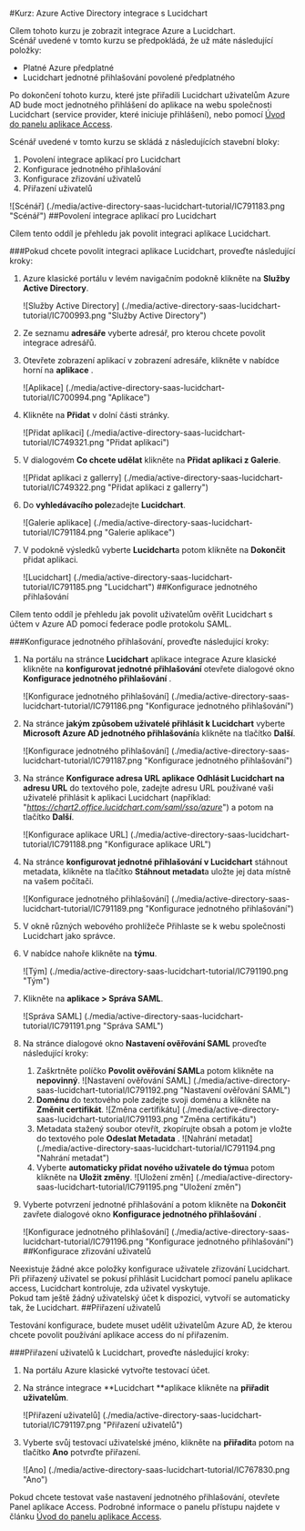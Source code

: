 <properties 
    pageTitle="Kurz: Azure Active Directory integrace s Lucidchart | Microsoft Azure" 
    description="Naučte se používat Lucidchart s Azure Active Directory povolit jednotné přihlašování, automatizované zřizování a další!" 
    services="active-directory" 
    authors="jeevansd"  
    documentationCenter="na" 
    manager="femila"/>
<tags 
    ms.service="active-directory" 
    ms.devlang="na" 
    ms.topic="article" 
    ms.tgt_pltfrm="na" 
    ms.workload="identity" 
    ms.date="09/29/2016" 
    ms.author="jeedes" />

#<a name="tutorial-azure-active-directory-integration-with-lucidchart"></a>Kurz: Azure Active Directory integrace s Lucidchart
  
Cílem tohoto kurzu je zobrazit integrace Azure a Lucidchart.  
Scénář uvedené v tomto kurzu se předpokládá, že už máte následující položky:

-   Platné Azure předplatné
-   Lucidchart jednotné přihlašování povolené předplatného
  
Po dokončení tohoto kurzu, které jste přiřadili Lucidchart uživatelům Azure AD bude moct jednotného přihlášení do aplikace na webu společnosti Lucidchart (service provider, které iniciuje přihlášení), nebo pomocí [Úvod do panelu aplikace Access](active-directory-saas-access-panel-introduction.md).
  
Scénář uvedené v tomto kurzu se skládá z následujících stavební bloky:

1.  Povolení integrace aplikací pro Lucidchart
2.  Konfigurace jednotného přihlašování
3.  Konfigurace zřizování uživatelů
4.  Přiřazení uživatelů

![Scénář] (./media/active-directory-saas-lucidchart-tutorial/IC791183.png "Scénář")
##<a name="enabling-the-application-integration-for-lucidchart"></a>Povolení integrace aplikací pro Lucidchart
  
Cílem tento oddíl je přehledu jak povolit integraci aplikace Lucidchart.

###<a name="to-enable-the-application-integration-for-lucidchart-perform-the-following-steps"></a>Pokud chcete povolit integraci aplikace Lucidchart, proveďte následující kroky:

1.  Azure klasické portálu v levém navigačním podokně klikněte na **Služby Active Directory**.

    ![Služby Active Directory] (./media/active-directory-saas-lucidchart-tutorial/IC700993.png "Služby Active Directory")

2.  Ze seznamu **adresáře** vyberte adresář, pro kterou chcete povolit integrace adresářů.

3.  Otevřete zobrazení aplikací v zobrazení adresáře, klikněte v nabídce horní na **aplikace** .

    ![Aplikace] (./media/active-directory-saas-lucidchart-tutorial/IC700994.png "Aplikace")

4.  Klikněte na **Přidat** v dolní části stránky.

    ![Přidat aplikaci] (./media/active-directory-saas-lucidchart-tutorial/IC749321.png "Přidat aplikaci")

5.  V dialogovém **Co chcete udělat** klikněte na **Přidat aplikaci z Galerie**.

    ![Přidat aplikaci z gallerry] (./media/active-directory-saas-lucidchart-tutorial/IC749322.png "Přidat aplikaci z gallerry")

6.  Do **vyhledávacího pole**zadejte **Lucidchart**.

    ![Galerie aplikace] (./media/active-directory-saas-lucidchart-tutorial/IC791184.png "Galerie aplikace")

7.  V podokně výsledků vyberte **Lucidchart**a potom klikněte na **Dokončit** přidat aplikaci.

    ![Lucidchart] (./media/active-directory-saas-lucidchart-tutorial/IC791185.png "Lucidchart")
##<a name="configuring-single-sign-on"></a>Konfigurace jednotného přihlašování
  
Cílem tento oddíl je přehledu jak povolit uživatelům ověřit Lucidchart s účtem v Azure AD pomocí federace podle protokolu SAML.

###<a name="to-configure-single-sign-on-perform-the-following-steps"></a>Konfigurace jednotného přihlašování, proveďte následující kroky:

1.  Na portálu na stránce **Lucidchart** aplikace integrace Azure klasické klikněte na **konfigurovat jednotné přihlašování** otevřete dialogové okno **Konfigurace jednotného přihlašování** .

    ![Konfigurace jednotného přihlašování] (./media/active-directory-saas-lucidchart-tutorial/IC791186.png "Konfigurace jednotného přihlašování")

2.  Na stránce **jakým způsobem uživatelé přihlásit k Lucidchart** vyberte **Microsoft Azure AD jednotného přihlašování**a klikněte na tlačítko **Další**.

    ![Konfigurace jednotného přihlašování] (./media/active-directory-saas-lucidchart-tutorial/IC791187.png "Konfigurace jednotného přihlašování")

3.  Na stránce **Konfigurace adresa URL aplikace** **Odhlásit Lucidchart na adresu URL** do textového pole, zadejte adresu URL používané vaši uživatelé přihlásit k aplikaci Lucidchart (například: "*https://chart2.office.lucidchart.com/saml/sso/azure*") a potom na tlačítko **Další**.

    ![Konfigurace aplikace URL] (./media/active-directory-saas-lucidchart-tutorial/IC791188.png "Konfigurace aplikace URL")

4.  Na stránce **konfigurovat jednotné přihlašování v Lucidchart** stáhnout metadata, klikněte na tlačítko **Stáhnout metadat**a uložte jej data místně na vašem počítači.

    ![Konfigurace jednotného přihlašování] (./media/active-directory-saas-lucidchart-tutorial/IC791189.png "Konfigurace jednotného přihlašování")

5.  V okně různých webového prohlížeče Přihlaste se k webu společnosti Lucidchart jako správce.

6.  V nabídce nahoře klikněte na **týmu**.

    ![Tým] (./media/active-directory-saas-lucidchart-tutorial/IC791190.png "Tým")

7.  Klikněte na **aplikace \> Správa SAML**.

    ![Správa SAML] (./media/active-directory-saas-lucidchart-tutorial/IC791191.png "Správa SAML")

8.  Na stránce dialogové okno **Nastavení ověřování SAML** proveďte následující kroky:

    1.  Zaškrtněte políčko **Povolit ověřování SAML**a potom klikněte na **nepovinný**.
        ![Nastavení ověřování SAML] (./media/active-directory-saas-lucidchart-tutorial/IC791192.png "Nastavení ověřování SAML")
    2.  **Doménu** do textového pole zadejte svoji doménu a klikněte na **Změnit certifikát**.
        ![Změna certifikátu] (./media/active-directory-saas-lucidchart-tutorial/IC791193.png "Změna certifikátu")
    3.  Metadata stažený soubor otevřít, zkopírujte obsah a potom je vložte do textového pole **Odeslat Metadata** .
        ![Nahrání metadat] (./media/active-directory-saas-lucidchart-tutorial/IC791194.png "Nahrání metadat")
    4.  Vyberte **automaticky přidat nového uživatele do týmu**a potom klikněte na **Uložit změny**.
        ![Uložení změn] (./media/active-directory-saas-lucidchart-tutorial/IC791195.png "Uložení změn")

9.  Vyberte potvrzení jednotné přihlašování a potom klikněte na **Dokončit** zavřete dialogové okno **Konfigurace jednotného přihlašování** .

    ![Konfigurace jednotného přihlašování] (./media/active-directory-saas-lucidchart-tutorial/IC791196.png "Konfigurace jednotného přihlašování")
##<a name="configuring-user-provisioning"></a>Konfigurace zřizování uživatelů
  
Neexistuje žádné akce položky konfigurace uživatele zřizování Lucidchart.  
Při přiřazený uživatel se pokusí přihlásit Lucidchart pomocí panelu aplikace access, Lucidchart kontroluje, zda uživatel vyskytuje.  
Pokud tam ještě žádný uživatelský účet k dispozici, vytvoří se automaticky tak, že Lucidchart.
##<a name="assigning-users"></a>Přiřazení uživatelů
  
Testování konfigurace, budete muset udělit uživatelům Azure AD, že kterou chcete povolit používání aplikace access do ní přiřazením.

###<a name="to-assign-users-to-lucidchart-perform-the-following-steps"></a>Přiřazení uživatelů k Lucidchart, proveďte následující kroky:

1.  Na portálu Azure klasické vytvořte testovací účet.

2.  Na stránce integrace **Lucidchart **aplikace klikněte na **přiřadit uživatelům**.

    ![Přiřazení uživatelů] (./media/active-directory-saas-lucidchart-tutorial/IC791197.png "Přiřazení uživatelů")

3.  Vyberte svůj testovací uživatelské jméno, klikněte na **přiřadit**a potom na tlačítko **Ano** potvrďte přiřazení.

    ![Ano] (./media/active-directory-saas-lucidchart-tutorial/IC767830.png "Ano")
  
Pokud chcete testovat vaše nastavení jednotného přihlašování, otevřete Panel aplikace Access. Podrobné informace o panelu přístupu najdete v článku [Úvod do panelu aplikace Access](active-directory-saas-access-panel-introduction.md).